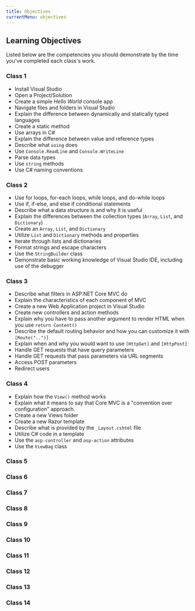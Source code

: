 ```yaml
---
title: Objectives
currentMenu: objectives
---
```


## Learning Objectives

Listed below are the competencies you should demonstrate by the time you've completed each class's work.

### Class 1

* Install Visual Studio
* Open a Project/Solution
* Create a simple *Hello World* console app   
* Navigate files and folders in Visual Studio
* Explain the difference between dynamically and statically typed languages
* Create a static method
* Use arrays in C#
* Explain the difference between value and reference types
* Describe what `using` does
* Use `Console.ReadLine` and `Console.WriteLine`
* Parse data types
* Use `string` methods
* Use C# naming conventions

### Class 2

* Use for loops, for-each loops, while loops, and do-while loops
* Use if, if-else, and else if conditional statements
* Describe what a data structure is and why it is useful
* Explain the differences between the collection types (`Array`, `List`, and `Dictionary`)
* Create an `Array`, `List`, and `Dictionary`
* Utilize `List` and `Dictionary` methods and properties
* Iterate through lists and dictionaries
* Format strings and escape characters
* Use the `StringBuilder` class
* Demonstrate basic working knowledge of Visual Studio IDE, including use of the debugger

### Class 3

* Describe what filters in ASP.NET Core MVC do
* Explain the characteristics of each component of MVC
* Create a new Web Application project in Visual Studio
* Create new controllers and action methods
* Explain why you have to pass another argument to render HTML when you use `return Content()`
* Describe the default routing behavior and how you can customize it with `[Route("..")]`
* Explain when and why you would want to use `[HttpGet]` and `[HttpPost]`
* Handle GET requests that have query parameters
* Handle GET requests that pass parameters via URL segments
* Access POST parameters
* Redirect users

### Class 4

* Explain how the `View()` method works
* Explain what it means to say that Core MVC is a "convention over configuration" approach.
* Create a new Views folder
* Create a new Razor template
* Describe what is provided by the `_Layout.cshtml` file
* Utilize C# code in a template
* Use the `asp-controller` and `asp-action` attributes
* Use the `ViewBag` class

### Class 5


### Class 6


### Class 7


### Class 8


### Class 9


### Class 10


### Class 11


### Class 12


### Class 13


### Class 14
